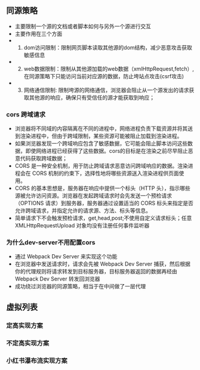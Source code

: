 ## 同源策略
+ 主要限制一个源的文档或者脚本如何与另外一个源进行交互
+ 主要作用在三个方面
+ 1. dom访问限制：限制网页脚本读取其他源的dom结构，减少恶意攻击获取敏感信息
+ 2. web数据限制：限制从其他源加载的web数据（xmlHttpRequest,fetch）,在同源策略下只能访问当前对应源的数据，防止垮站点攻击(csrf攻击)
+ 3. 网络通信限制: 限制垮源的网络通信，浏览器会阻止从一个源发出的请求获取其他源的响应，确保只有受信任的源才能获取到响应；

### cors 跨域请求
+ 浏览器将不同域的内容隔离在不同的进程中，网络进程负责下载资源并将其送到渲染进程中，但由于跨域限制，某些资源可能被阻止加载到渲染进程。
+ 如果浏览器发现一个跨域响应包含了敏感数据，它可能会阻止脚本访问这些数据，即使网络进程已经获得了这些数据。cors的目标是在渲染之前尽早阻止恶意代码获取跨域数据；
+ CORS 是一种安全机制，用于防止跨域请求恶意访问跨域响应的数据。渲染进程会在 CORS 机制的约束下，选择性地将哪些资源送入渲染进程供页面使用。
+ CORS 的基本思想是，服务器在响应中提供一个标头（HTTP 头），指示哪些源被允许访问资源。浏览器在发起跨域请求时会先发送一个预检请求（OPTIONS 请求）到服务器，服务器通过设置适当的 CORS 标头来指定是否允许跨域请求，并指定允许的请求源、方法、标头等信息。
+ 简单请求下不会触发预检请求，get,head,post;不使用自定义请求标头；任意 XMLHttpRequestUpload 对象均没有注册任何事件监听器

### 为什么dev-server不用配置cors
+ 通过 Webpack Dev Server 来实现这个功能
+ 在浏览器中发送请求时，请求会先被 Webpack Dev Server 捕获，然后根据你的代理规则将请求转发到目标服务器，目标服务器返回的数据再经由 Webpack Dev Server 转发回浏览器
+ 成功绕过浏览器的同源策略，相当于在中间做了一层代理

## 虚拟列表
### 定高实现方案

### 不定高实现方案

### 小红书瀑布流实现方案
